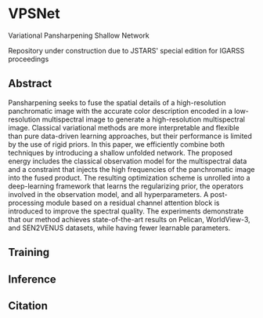# VPSNet
Variational Pansharpening Shallow Network

Repository under construction due to JSTARS' special edition for IGARSS proceedings

## Abstract
Pansharpening seeks to fuse the spatial details of a high-resolution panchromatic image with the accurate color description encoded in a low-resolution multispectral image to generate a high-resolution multispectral image. Classical variational methods are more interpretable and flexible than pure data-driven learning approaches, but their performance is limited by the use of rigid priors. In this paper, we efficiently combine both techniques by introducing a shallow unfolded network. The proposed energy includes the classical observation model for the multispectral data and a constraint that injects the high frequencies of the panchromatic image into the fused product. The resulting optimization scheme is unrolled into a deep-learning framework that learns the regularizing prior, the operators involved in the observation model, and all hyperparameters. A post-processing module based on a residual channel attention block is introduced to improve the spectral quality. The experiments demonstrate that our method achieves state-of-the-art results on Pelican, WorldView-3, and SEN2VENUS datasets, while having fewer learnable parameters.

## Training

## Inference

## Citation

